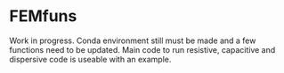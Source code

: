 # FEMfuns

Work in progress.
Conda environment still must be made and a few functions need to be updated.
Main code to run resistive, capacitive and dispersive code is useable with an example.
